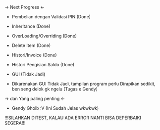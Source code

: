 -> Next Progress <-

- Pembelian dengan Validasi PIN (Done)

- Inheritance (Done)

- OverLoading/Overriding (Done)

- Delete Item (Done)

- Histori/Invoice (Done)

- Histori Pengisian Saldo (Done)

- GUI (Tidak Jadi)

- Dikarenakan GUI Tidak Jadi, tampilan program perlu Dirapikan sedikit, ben seng delok gk ngelu (Tugas e Gendy)


-> dan Yang paling penting <-

- Gendy Ghoib :V (Ini Sudah Jelas wkwkwk)


!!!SILAHKAN DITEST, KALAU ADA ERROR NANTI BISA DEPERBAIKI SEGERA!!!